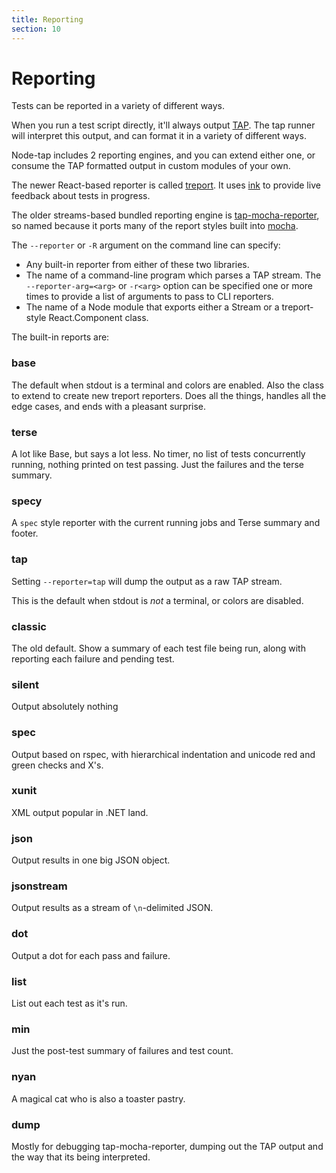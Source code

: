 ```yaml
---
title: Reporting
section: 10
---
```


# Reporting

Tests can be reported in a variety of different ways.

When you run a test script directly, it'll always output
[TAP](/tap-protocol/).  The tap runner will interpret this
output, and can format it in a variety of different ways.

Node-tap includes 2 reporting engines, and you can extend either one, or
consume the TAP formatted output in custom modules of your own.

The newer React-based reporter is called [treport](http://npm.im/treport).  It
uses [ink](http://npm.im/ink) to provide live feedback about tests in progress.

The older streams-based bundled reporting engine is
[tap-mocha-reporter](http://npm.im/tap-mocha-reporter), so named because it
ports many of the report styles built into
[mocha](http://mochajs.org/#reporters).

The `--reporter` or `-R` argument on the command line can specify:

- Any built-in reporter from either of these two libraries.
- The name of a command-line program which parses a TAP stream.  The
  `--reporter-arg=<arg>` or `-r<arg>` option can be specified one or more times
  to provide a list of arguments to pass to CLI reporters.
- The name of a Node module that exports either a Stream or a treport-style
  React.Component class.

The built-in reports are:

### base

The default when stdout is a terminal and colors are enabled.  Also the class
to extend to create new treport reporters.  Does all the things, handles all
the edge cases, and ends with a pleasant surprise.

### terse

A lot like Base, but says a lot less.  No timer, no list of tests concurrently
running, nothing printed on test passing.  Just the failures and the terse
summary.

### specy

A `spec` style reporter with the current running jobs and Terse summary and
footer.

### tap

Setting `--reporter=tap` will dump the output as a raw TAP stream.

This is the default when stdout is _not_ a terminal, or colors are disabled.

### classic

The old default.  Show a summary of each test file being run, along with
reporting each failure and pending test.

### silent

Output absolutely nothing

### spec

Output based on rspec, with hierarchical indentation and unicode red and green
checks and X's.

### xunit

XML output popular in .NET land.

### json

Output results in one big JSON object.

### jsonstream

Output results as a stream of `\n`-delimited JSON.

### dot

Output a dot for each pass and failure.

### list

List out each test as it's run.

### min

Just the post-test summary of failures and test count.

### nyan

A magical cat who is also a toaster pastry.

### dump

Mostly for debugging tap-mocha-reporter, dumping out the TAP
output and the way that its being interpreted.
